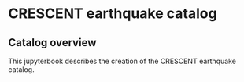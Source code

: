 # CRESCENT earthquake catalog

## Catalog overview

This jupyterbook describes the creation of the CRESCENT earthquake catalog.

```{tableofcontents}
```
